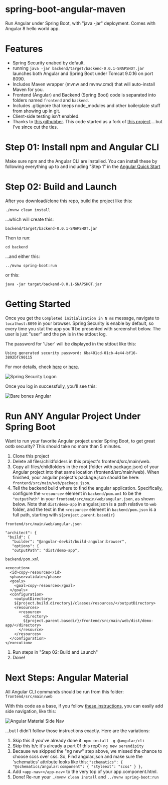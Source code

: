 # spring-boot-angular-maven

Run Angular under Spring Boot, with "java -jar" deployment.
Comes with Angular 8 hello world app.

# Features
* Spring Security enabed by default.
* running ```java -jar backend/target/backend-0.0.1-SNAPSHOT.jar``` launches both Angular and Spring Boot under Tomcat 9.0.16 on port 8090.
* Includes Maven wrapper (mvnw and mvnw.cmd) that will auto-install Maven for you.
* Frontend (Angular) and Backend (Spring Boot) code is separated into folders named ```frontend``` and ```backend```.
* Includes .gitignore that keeps node_modules and other boilerplate stuff from showing up in git.
* Client-side testing isn't enabled.
* Thanks to [this githubber](https://github.com/swathisprasad). This code started as a fork of [this project](https://github.com/swathisprasad/spring-boot-angular6-maven-project)....but I've since cut the ties.

# Step 01: Install npm and Angular CLI

Make sure npm and the Angular CLI are installed.
You can install these by following everything up to and including "Step 1" in the [Angular Quick Start](https://angular.io/guide/quickstart)


# Step 02: Build and Launch

After you download/clone this repo, build the project like this:

```./mvnw clean install```

...which will create this:

```backend/target/backend-0.0.1-SNAPSHOT.jar```

Then to run: 

```cd backend```

...and either this:

```../mvnw spring-boot:run```

or this:

```java -jar target/backend-0.0.1-SNAPSHOT.jar```


# Getting Started
Once you get the ```Completed initialization in N ms``` message, navigate to ```localhost:8090``` in your browser.
Spring Security is enable by default, so every time you stat the app you'll be presented with screenshot below.  The user is just "user" and the pw is in the stdout log.  

The password for 'User' will be displayed in the stdout like this:
```
Using generated security password: 6ba401cd-01cb-4e44-bf16-3892bfc90115
```

For mor details, check [here](https://www.websparrow.org/spring/spring-security-how-to-change-default-username-and-password) or [here](https://docs.spring.io/spring-boot/docs/2.0.0.RELEASE/reference/html/boot-features-security.html).


![Spring Security Logon](https://user-images.githubusercontent.com/175773/52928769-0bf67680-3307-11e9-86aa-9574700ddf3b.png)




Once you log in successfully, you'll see this:

![Bare bones Angular](https://user-images.githubusercontent.com/175773/52928834-5b3ca700-3307-11e9-969c-529b1667e12a.png)

# Run ANY Angular Project Under Spring Boot
Want to run your favorite Angular project under Spring Boot, to get great ootb security?
This should take no more than 5 minutes.
1. Clone this project
1. Delete all files/childfolders in this project's frontend/src/main/web.  
1. Copy all files/childfolders in the root (folder with package.json) of your Angular project into that same location (frontend/src/main/web).  When finished, your angular project's package.json should be here:  ```frontend/src/main/web/package.json```.
1. Tell the backend build where to find the angular application. Specifically, configure the ```<resource>``` element in ```backend/pom.xml``` to be the ```"outputPath"``` in your ```frontend/src/main/web/angular.json```, as shown below.  Note that ```dist/demo-app``` in angular.json is a path relative to ```web``` folder, and the text in the ```<resource>``` element in ```backend/pom.json``` is a full path, starting with ```${project.parent.basedir}```

```frontend/src/main/web/angular.json```
```
"architect": {
 "build": {
   "builder": "@angular-devkit/build-angular:browser",
   "options": {
   "outputPath": "dist/demo-app",
```

```backend/pom.xml```
```
<execution>
  <id>copy-resources</id>
  <phase>validate</phase>
  <goals>
    <goal>copy-resources</goal>
  </goals>
  <configuration>
    <outputDirectory>
    ${project.build.directory}/classes/resources/</outputDirectory>
    <resources>
      <resource>
        <directory>
        ${project.parent.basedir}/frontend/src/main/web/dist/demo-app/</directory>
      </resource>
    </resources>
  </configuration>
</execution>

```
1. Run steps in "Step 02: Build and Launch"
1. Done!


# Next Steps:  Angular Material

All Angular CLI commands should be run from this folder:  ```frontend/src/main/web```

With this code as a base, if you follow [these instructions](https://robferguson.org/blog/2018/11/05/getting-started-with-angular-material/), you can easily add side navigation, like this:

![Angular Material Side Nav](https://user-images.githubusercontent.com/175773/52995305-d5d8f580-33df-11e9-8856-fb5bea122854.png)

...but I didn't follow those instructions exactly.
Here are the variations:

1. Skip this if you've already done it: ```npm install -g @angular/cli```
1. Skip this b/c it's already a part 0f this rep0:  ```ng new serendipity```
1. Because we skipped the "ng new" step above, we missed the chance to choose scss over css.  So, Find angular.json and make sure the 'schematics' attribute looks like this: ```"schematics": { "@schematics/angular:component": { "styleext": "scss" } },```
1. Add ```<app-nav></app-nav>``` to the very top of your app.component.html.
1. Done!  Re-run your ```./mvnw clean install``` and ```../mvnw spring-boot:run``` 
